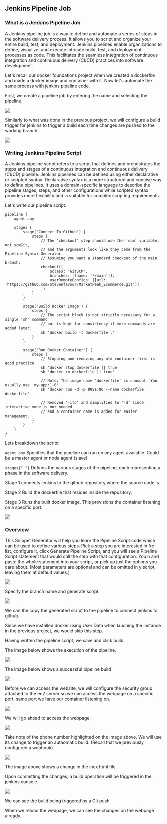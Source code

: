 ## Jenkins Pipeline Job

### What is a Jenkins Pipeline Job

A Jenkins pipeline job is a way to define and automate a series of steps in the software delivery process. It allows you to script and organize your entire build, test, and deployment. Jenkins pipelines enable organizations to define, visualize, and execute intricate build, test, and deployment processes as code. This facilitates the seamless integration of continuous integration and continuous delivery (CI/CD) practices into software development.

Let's recall our docker foundations project when we created a dockerfile and made a docker image and container with it. Now let's automate the same process with jenkins pipeline code.

First, we create a pipeline job by entering the name and selecting the pipeline.

![](./Img25/1.png)

Similarly to what was done in the previous project, we will configure a build trigger for jenkins to trigger a build each time changes are pushed to the working branch.

![](./Img25/13.png)

### Writing Jenkins Pipeline Script

A Jenkins pipeline script refers to a script that defines and orchestrates the steps and stages of a continuous integration and continuous delivery (CI/CD) pipeline. Jenkins pipelines can be defined using either declarative or scripted syntax. Declarative syntax is a more structured and concise way to define pipelines. It uses a domain-specific language to describe the pipeline stages, steps, and other configurations while scripted syntax provides more flexibility and is suitable for complex scripting requirements.

Let's write our pipeline script: 

```
pipeline {
    agent any

    stages {
        stage('Connect To Github') {
            steps {
                // The 'checkout' step should use the 'scm' variable, not scmGit, 
                // and the arguments look like they came from the Pipeline Syntax Generator.
                // Assuming you want a standard checkout of the main branch:
                checkout([
                    $class: 'GitSCM', 
                    branches: [[name: '*/main']], 
                    userRemoteConfigs: [[url: 'https://github.com/Stevenfavour/MarketPeak_Ecommerce.git']]
                ])
            }
        }

        stage('Build Docker Image') {
            steps {
                // The script block is not strictly necessary for a single 'sh' command
                // but is kept for consistency if more commands are added later.
                sh 'docker build -t dockerfile .'
            }
        }

        stage('Run Docker Container') {
            steps {
                // Stopping and removing any old container first is good practice
                sh 'docker stop dockerfile || true' 
                sh 'docker rm dockerfile || true' 
                
                // Note: The image name 'dockerfile' is unusual. You usually use 'my-app:1.0'
                sh 'docker run -d -p 8081:80 --name dockerfile dockerfile'
                
                // Removed '-itd' and simplified to '-d' since interactive mode is not needed
                // and a container name is added for easier management.
            }
        }
    }
}
```

Lets breakdown the script

`agent any` Specifies that the pipeline can run on any agent available. Could be a master agent or node agent (slave)

`stages{" "}` Defines the various stages of the pipeline, each representing a phase in the software delivery.

Stage 1 connects jenkins to the github repository where the source code is.

Stage 2 Build the dockerfile that resides inside the repository.

Stage 3 Runs the built docker image. This provisions the container listening on a specific port.

![](./Img25/2.png)


### Overview

This Snippet Generator will help you learn the Pipeline Script code which can be used to define various steps. Pick a step you are interested in frc list, configure it, click Generate Pipeline Script, and you will see a Pipeline Script statement that would call the step with that configuration. You n and paste the whole statement into your script, or pick up just the options you care about. (Most parameters are optional and can be omitted in y script, leaving them at default values.)

![](./Img25/3.png)

Specify the branch name and generate script.

![](./Img25/4.png)

We can the copy the generated script to the pipeline to connect jenkins to github.

Since we have installed docker using User Data when lauching the instance in the previous project, we would skip this step.

Having written the pipeline script, we save and click build.

The image below shows the execution of the pipeline.

![](./Img25/6.png)

The image below shows a successful pipeline build 

![](./Img25/8.png)

Before we can access the website, we will configure the security group attached to the ec2 server so we can access the webpage on a specific port, same port we have our container listening on.

![](./Img25/7.png)

We will go ahead to access the webpage. 

![](./Img25/9.png)

Take note of the phone number highlighted on the image above. We will use its change to trigger an autaomatic build. (Recall that we previously configured a webhook)

![](./Img25/10.png)

The image above shows a change in the inex.html file.

Upon committing the changes, a build operation will be triggered in the jenkins console.

![](./Img25/11.png)

We can see the build being triggered by a Git push

When we reload the webpage, we can see the changes on the webpage already.